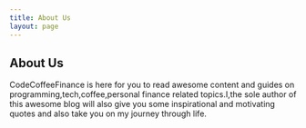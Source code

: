 ```yaml
---
title: About Us
layout: page
---
```


## About Us
CodeCoffeeFinance is here for you to read awesome content and guides on programming,tech,coffee,personal finance related topics.I,the sole author of this awesome blog will also give you some inspirational and motivating quotes and also take you on my  journey through life.

